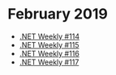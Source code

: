 # February 2019

- [.NET Weekly #114](number-114.md)
- [.NET Weekly #115](number-115.md)
- [.NET Weekly #116](number-116.md)
- [.NET Weekly #117](number-117.md)
